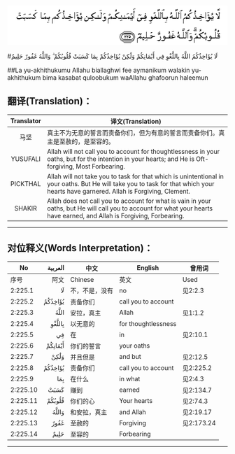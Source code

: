 ![002:225](images/002_225.gif)

#لَا يُؤَاخِذُكُمُ اللَّهُ بِاللَّغْوِ فِي أَيْمَانِكُمْ وَلَٰكِنْ يُؤَاخِذُكُمْ بِمَا كَسَبَتْ قُلُوبُكُمْ ۗ وَاللَّهُ غَفُورٌ حَلِيمٌ 

##La yu-akhithukumu Allahu biallaghwi fee aymanikum walakin yu-akhithukum bima kasabat quloobukum waAllahu ghafoorun haleemun 

## 翻译(Translation)：

| Translator | 译文(Translation)                                            |
| :--------: | ------------------------------------------------------------ |
|    马坚    | 真主不为无意的誓言而责备你们，但为有意的誓言而责备你们。真主是至赦的，是至容的。 |
|  YUSUFALI  | Allah will not call you to account for thoughtlessness in your oaths, but for the intention in your hearts; and He is Oft-forgiving, Most Forbearing. |
|  PICKTHAL  | Allah will not take you to task for that which is unintentional in your oaths. But He will take you to task for that which your hearts have garnered. Allah is Forgiving, Clement. |
|   SHAKIR   | Allah does not call you to account for what is vain in your oaths, but He will call you to account for what your hearts have earned, and Allah is Forgiving, Forbearing. |

---

## 对位释义(Words Interpretation)：

| No   | العربية | 中文    | English | 曾用词 |
| ---- | ------: | ------- | ------- | ------ |
| 序号 |    阿文 | Chinese | 英文    | Used   |
| 2:225.1  | لَا      | 不，不是，没有 | no                  | 见2:2.3    |
| 2:225.2  | يُؤَاخِذُكُمُ | 责备你们       | call you to account |            |
| 2:225.3  | اللَّهُ    | 安拉，真主     | Allah               | 见1:1.2    |
| 2:225.4  | بِاللَّغْوِ  | 以无意的       | for thoughtlessness |            |
| 2:225.5  | فِي      | 在             | in                  | 见2:10.1   |
| 2:225.6  | أَيْمَانِكُمْ | 你们的誓言     | your oaths          |            |
| 2:225.7  | وَلَٰكِنْ    | 并且但是       | and but             | 见2:12.5   |
| 2:225.8  | يُؤَاخِذُكُمْ | 责备你们       | call you to account | 见2:225.2  |
| 2:225.9  | بِمَا     | 在什么         | in what             | 见2:4.3    |
| 2:225.10 | كَسَبَتْ    | 赚到           | earned              | 见2:134.7  |
| 2:225.11 | قُلُوبُكُمْ  | 你们的心       | Your hearts         | 见2:74.3   |
| 2:225.12 | وَاللَّهُ   | 和安拉，真主   | and Allah           | 见2:19.17  |
| 2:225.13 | غَفُورٌ    | 至赦的         | Forgiving           | 见2:173.24 |
| 2:225.14 | حَلِيمٌ    | 至容的         | Forbearing          |            |

---

